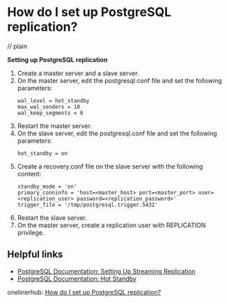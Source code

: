 # How do I set up PostgreSQL replication?
// plain

**Setting up PostgreSQL replication**

1. Create a master server and a slave server.
2. On the master server, edit the postgresql.conf file and set the following parameters:
   ```
   wal_level = hot_standby
   max_wal_senders = 10
   wal_keep_segments = 8
   ```
3. Restart the master server.
4. On the slave server, edit the postgresql.conf file and set the following parameters:
   ```
   hot_standby = on
   ```
5. Create a recovery.conf file on the slave server with the following content:
   ```
   standby_mode = 'on'
   primary_conninfo = 'host=<master_host> port=<master_port> user=<replication_user> password=<replication_password>'
   trigger_file = '/tmp/postgresql.trigger.5432'
   ```
6. Restart the slave server.
7. On the master server, create a replication user with REPLICATION privilege.

## Helpful links

- [PostgreSQL Documentation: Setting Up Streaming Replication](https://www.postgresql.org/docs/9.3/warm-standby.html#STREAMING-REPLICATION-SETUP)
- [PostgreSQL Documentation: Hot Standby](https://www.postgresql.org/docs/9.3/hot-standby.html)

onelinerhub: [How do I set up PostgreSQL replication?](https://onelinerhub.com/postgresql/how-do-i-set-up-postgresql-replication)